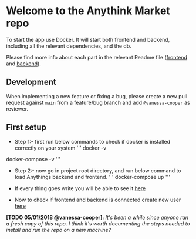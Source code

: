 # Welcome to the Anythink Market repo

To start the app use Docker. It will start both frontend and backend, including all the relevant dependencies, and the db.

Please find more info about each part in the relevant Readme file ([frontend](frontend/readme.md) and [backend](backend/README.md)).

## Development

When implementing a new feature or fixing a bug, please create a new pull request against `main` from a feature/bug branch and add `@vanessa-cooper` as reviewer.

## First setup

- Step 1:- first run below commands to check if docker is installed correctly on your system
'''
docker -v

docker-compose -v
'''

- Step 2:- now go in project root directory, and run below command to load Anythings backend and frontend.
'''
docker-compose up
'''

- If every thing goes write you will be able to see it [here](http://localhost:3000/api/ping)

- Now to check if frontend and backend is connected create new user [here](http://localhost:3001/register)


**[TODO 05/01/2018 @vanessa-cooper]:** _It's been a while since anyone ran a fresh copy of this repo. I think it's worth documenting the steps needed to install and run the repo on a new machine?_
